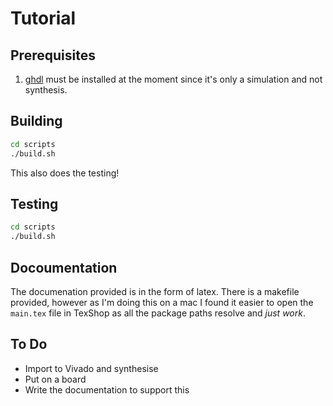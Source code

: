 # Tutorial
## Prerequisites
1. [ghdl](https://ghdl.readthedocs.io/en/latest/) must be installed at the moment since it's only a simulation and not synthesis.
## Building
```bash 
cd scripts
./build.sh
```
This also does the testing!

## Testing
```bash 
cd scripts
./build.sh
```

## Docoumentation
The documenation provided is in the form of latex. There is a makefile provided, however as I'm doing this on a mac I found it easier to open the `main.tex` file in TexShop as all the package paths resolve and _just work_.

## To Do
* Import to Vivado and synthesise
* Put on a board
* Write the documentation to support this
